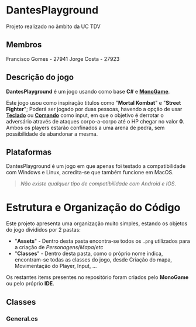 # DantesPlayground

Projeto realizado no âmbito da UC TDV


## Membros 

Francisco Gomes - 27941
Jorge Costa - 27923


## Descrição do jogo

**DantesPlayground** é um jogo usando como base **C#** e [**MonoGame**](https://monogame.net).

Este jogo usou como inspiração titulos como "**Mortal Kombat**" e "**Street Fighter**"; Poderá ser jogado por duas pessoas, havendo a opção de usar __<ins>Teclado</ins>__ ou __<ins>Comando</ins>__ como input, em que o objetivo é derrotar o adversário através de ataques corpo-a-corpo até o HP chegar no valor **0**. Ambos os players estarão confinados a uma arena de pedra, sem possibilidade de abandonar a mesma.


## Plataformas

DantesPlayground é um jogo em que apenas foi testado a compatibilidade com Windows e Linux, acredita-se que também funcione em MacOS. 

>  *Não existe qualquer tipo de compatibilidade com Android e IOS*.


# Estrutura e Organização do Código

Este projeto apresenta uma organização muito simples, estando os objetos do jogo divididos por 2 pastas:
 - "**Assets**" - Dentro desta pasta encontra-se todos os `.png` utilizados para a criação de *Personagens*/*Mapa*/*etc*
 - "**Classes**" - Dentro desta pasta, como o próprio nome indica, encontram-se todas as classes do jogo, desde Criação do mapa, Movimentação do Player, Input, ...

Os restantes items presentes no repositório foram criados pelo **MonoGame** ou pelo próprio **IDE**.

## Classes
### General.cs



